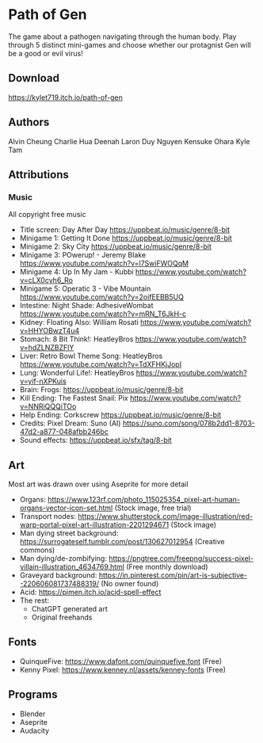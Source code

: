 # Path of Gen

The game about a pathogen navigating through the human body. Play through 5 distinct mini-games and choose whether our protagnist Gen will be a good or evil virus! 

## Download
https://kylet719.itch.io/path-of-gen

## Authors
Alvin Cheung
Charlie Hua
Deenah Laron
Duy Nguyen
Kensuke Ohara
Kyle Tam



## Attributions
### Music
All copyright free music
- Title screen: Day After Day https://uppbeat.io/music/genre/8-bit 
- Minigame 1: Getting It Done https://uppbeat.io/music/genre/8-bit
- Minigame 2: Sky City https://uppbeat.io/music/genre/8-bit
- Minigame 3: POwerup! - Jeremy Blake https://www.youtube.com/watch?v=l7SwiFWOQqM
- Minigame 4: Up In My Jam - Kubbi https://www.youtube.com/watch?v=cLX0cyh6_Ro
- Minigame 5: Operatic 3 - Vibe Mountain https://www.youtube.com/watch?v=2oifEEBB5UQ
- Intestine: Night Shade: AdhesiveWombat https://www.youtube.com/watch?v=mRN_T6JkH-c
- Kidney: Floating Also: William Rosati https://www.youtube.com/watch?v=HHYOBwzT4u4
- Stomach: 8 Bit Think!: HeatleyBros https://www.youtube.com/watch?v=hdZLNZBZFlY
- Liver: Retro Bowl Theme Song: HeatleyBros https://www.youtube.com/watch?v=TdXFHKjJopI
- Lung: Wonderful Life!: HeatleyBros https://www.youtube.com/watch?v=yif-nXPKuis
- Brain: Frogs: https://uppbeat.io/music/genre/8-bit 
- Kill Ending: The Fastest Snail: Pix https://www.youtube.com/watch?v=NNRiQQQiTOo
- Help Ending: Corkscrew https://uppbeat.io/music/genre/8-bit 
- Credits: Pixel Dream: Suno (AI) https://suno.com/song/078b2dd1-8703-47d2-a877-048afbb246bc
- Sound effects: https://uppbeat.io/sfx/tag/8-bit

## Art
Most art was drawn over using Aseprite for more detail
- Organs: https://www.123rf.com/photo_115025354_pixel-art-human-organs-vector-icon-set.html (Stock image, free trial)
- Transport nodes: https://www.shutterstock.com/image-illustration/red-warp-portal-pixel-art-illustration-2201294671 (Stock image)
- Man dying street background: https://surrogateself.tumblr.com/post/130627012954 (Creative commons)
- Man dying/de-zombifying: https://pngtree.com/freepng/success-pixel-villain-illustration_4634769.html (Free monthly download)
- Graveyard background: https://in.pinterest.com/pin/art-is-subjective--220606081737488319/ (No owner found)
- Acid: https://pimen.itch.io/acid-spell-effect
- The rest: 
    * ChatGPT generated art
    * Original freehands

## Fonts
- QuinqueFive: https://www.dafont.com/quinquefive.font (Free)
- Kenny Pixel: https://www.kenney.nl/assets/kenney-fonts (Free)

## Programs
- Blender
- Aseprite
- Audacity
